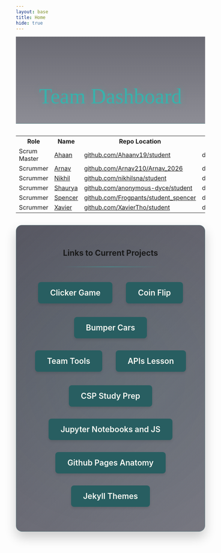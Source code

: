 ```yaml
---
layout: base
title: Home
hide: true
---
```


<style>
    .page-header {
        text-align: center;
        margin: 0 0 2rem 0;
        padding: 3rem 0 2rem;
        background: linear-gradient(180deg, rgba(45,45,58,0.7) 0%, rgba(30,30,46,0.5) 100%);
        border-bottom: 1px solid rgba(56,178,172,0.3);
        position: relative;
        overflow: hidden;
    }

    .page-header::before {
        content: '';
        position: absolute;
        top: 0;
        left: 0;
        right: 0;
        height: 2px;
        background: linear-gradient(90deg, transparent, rgba(56,178,172,0.7), transparent);
        animation: shimmer 3s infinite;
    }

    @keyframes shimmer {
        0% { transform: translateX(-100%); }
        100% { transform: translateX(100%); }
    }

    .page-header h1 {
        font-family: Georgia, 'Times New Roman', Times, serif;
        font-size: 3.5rem;
        margin-bottom: 0.5rem;
        color: #38b2ac;
        font-weight: 500;
        text-shadow: 0 0 15px rgba(56,178,172,0.4);
    }

    .divider {
        border: none;
        height: 1px;
        background: linear-gradient(90deg, rgba(56,178,172,0) 0%, rgba(56,178,172,1) 50%, rgba(56,178,172,0) 100%);
        margin: 1.5rem auto;
        width: 60%;
    }

    .projects-section {
        text-align: center;
        padding: 2rem;
        background: linear-gradient(135deg, rgba(45,45,58,0.8) 0%, rgba(30,30,46,0.6) 100%);
        border-radius: 16px;
        box-shadow: 0 15px 30px rgba(0,0,0,0.2);
        border: 1px solid rgba(56,178,172,0.2);
        position: relative;
        overflow: hidden;
        margin: 2rem auto;
        max-width: 1200px;
    }

    .projects-section::before {
        content: '';
        position: absolute;
        top: -50%;
        left: -50%;
        width: 200%;
        height: 200%;
        background: radial-gradient(circle, rgba(56,178,172,0.07) 0%, transparent 50%);
        animation: rotate 20s linear infinite;
        z-index: 0;
    }

    @keyframes rotate {
        0% { transform: rotate(0deg); }
        100% { transform: rotate(360deg); }
    }

    .projects-section h2,
    .projects-section h3 {
        position: relative;
        z-index: 1;
    }

    .project-link {
        display: inline-block;
        background-color: #285e61;
        color: #f8f8f2 !important;
        text-decoration: none !important;
        border-radius: 8px;
        padding: 1rem 2rem;
        font-size: 1.3rem;
        font-weight: 600;
        transition: all 0.3s;
        box-shadow: 0 4px 6px rgba(0,0,0,0.1);
        position: relative;
        overflow: hidden;
        z-index: 1;
        margin: 1rem;
    }

    .project-link::after {
        content: '';
        position: absolute;
        top: -50%;
        left: -50%;
        width: 200%;
        height: 200%;
        background: radial-gradient(circle, rgba(255,255,255,0.1) 0%, transparent 50%);
        opacity: 0;
        transition: opacity 0.3s;
    }

    .project-link:hover {
        background-color: #319795;
        transform: translateY(-3px);
        box-shadow: 0 8px 15px rgba(0,0,0,0.15);
        color: #f8f8f2 !important;
    }

    .project-link:hover::after {
        opacity: 1;
    }

    .badges-container {
        display: flex;
        gap: 1rem;
        align-items: center;
        justify-content: flex-start;
        flex-wrap: wrap;
        margin: 1rem 0;
    }

    .badges-container a[href*="kasm"] {
        background-color: #38b2ac !important;
    }
    .badges-container a[href*="vscode"] {
        background-color: #285e61 !important;
    }

    .badges-container img {
        height: 32px;
        border-radius: 6px;
        transition: transform 0.2s ease;
    }

    .badges-container img:hover {
        transform: scale(1.05);
    }

    .custom-button {
        display: inline-block;
        padding: 0.5rem 1rem;
        border-radius: 6px;
        text-decoration: none !important;
        color: white !important;
        font-weight: 600;
        transition: all 0.2s ease;
        height: 32px;
        line-height: 32px;
        box-sizing: border-box;
    }

    .custom-button:hover {
        transform: translateY(-2px);
        box-shadow: 0 4px 8px rgba(0,0,0,0.2);
    }

    blockquote {
        background-color: rgba(56,178,172,0.1);
        border-left: 4px solid #38b2ac;
        padding: 1rem 1.5rem;
        margin: 1rem 0;
        border-radius: 0 8px 8px 0;
        font-style: italic;
        color: #f8f8f2;
    }
</style>

<div class="page-header">
    <h1>Team Dashboard</h1>
</div>

<table>
    <tr>
        <th>Role</th>
        <th>Name</th>
        <th>Repo Location</th>
        <th>Stream</th>
        <th>Repo Name</th>
    </tr>
    <tr>
        <td>Scrum Master</td>
        <td><a href="{{site.baseurl}}/documentation/ahaan/ahaan.html">Ahaan</a></td>
        <td><a href="https://github.com/Ahaanv19/student" target="_blank">github.com/Ahaanv19/student</a></td>
        <td>downstream</td>
        <td>student</td>
    </tr>
    <tr>
        <td>Scrummer</td>
        <td><a href="{{site.baseurl}}/documentation/arnav/arnav.html">Arnav</a></td>
        <td><a href="https://github.com/Arnav210/Arnav_2026" target="_blank">github.com/Arnav210/Arnav_2026</a></td>
        <td>downstream</td>
        <td>Arnav_2026</td>
    </tr>
    <tr>
        <td>Scrummer</td>
        <td><a href="{{site.baseurl}}/documentation/nikhil/nikhil.html">Nikhil</a></td>
        <td><a href="https://github.com/nikhilsna/student" target="_blank">github.com/nikhilsna/student</a></td>
        <td>downstream</td>
        <td>student</td>
    </tr>
    <tr>
        <td>Scrummer</td>
        <td><a href="{{site.baseurl}}/documentation/shaurya/shaurya.html">Shaurya</a></td>
        <td><a href="https://github.com/anonymous-dyce/student" target="_blank">github.com/anonymous-dyce/student</a></td>
        <td>downstream</td>
        <td>student</td>
    </tr>
    <tr>
        <td>Scrummer</td>
        <td><a href="{{site.baseurl}}/documentation/spencer/spencer.html">Spencer</a></td>
        <td><a href="https://github.com/Frogpants/student_spencer" target="_blank">github.com/Frogpants/student_spencer</a></td>
        <td>downstream</td>
        <td>student_spencer</td>
    </tr>
    <tr>
        <td>Scrummer</td>
        <td><a href="{{site.baseurl}}/documentation/xavier/xavier.html">Xavier</a></td>
        <td><a href="https://github.com/XavierTho/student" target="_blank">github.com/XavierTho/student</a></td>
        <td>downstream</td>
        <td>student</td>
    </tr>
</table>

<div class="projects-section">
<h2>Links to Current Projects</h2>
<hr class="divider">

<h3>
    <a href="{{site.baseurl}}/clicker/" target="_blank" class="project-link">
        Clicker Game
    </a>
        <a href="{{site.baseurl}}/coin-flip" target="_blank" class="project-link">
        Coin Flip
    </a>
    <a href="{{site.baseurl}}/navigation/game/game.html" target="_blank" class="project-link"> 
        Bumper Cars
    </a>
    <a href="{{site.baseurl}}/teamtools" class="project-link">
        Team Tools
    </a>
    <a href="{{site.baseurl}}/apilesson" class="project-link">
    APIs Lesson
    </a>
    <a href="{{site.baseurl}}/apcsp" class="project-link">
        CSP Study Prep
    </a>
    <a href="{{site.baseurl}}/jp" class="project-link">
        Jupyter Notebooks and JS
    </a>
    <a href="{{site.baseurl}}/gp" class="project-link">
        Github Pages Anatomy
    </a>
    <a href="{{site.baseurl}}/jkyl" class="project-link">
        Jekyll Themes
    </a>
</h3>
</div>


